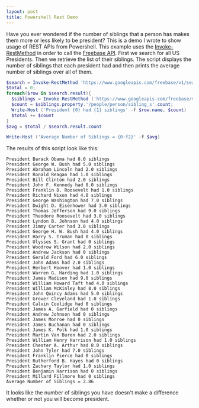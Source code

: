 ```yaml
---
layout: post
title: Powershell Rest Demo
---
```

Have you ever wondered if the number of siblings that a person has makes them more or less likely to be president?  This is a demo I wrote to show usage of REST APIs from Powershell.  This example uses the [Invoke-RestMethod](http://technet.microsoft.com/en-us/library/hh849971.aspx) in order to call the [Freebase API](https://www.freebase.com/).  First we search for all US Presidents.  Then we retrieve the list of their siblings.  The script displays the number of siblings that each president had and then prints the average number of siblings over all of them.

``` powershell
$search = Invoke-RestMethod 'https://www.googleapis.com/freebase/v1/search?filter=(all type:/government/us_president)&amp;limit=100'
$total = 0;
foreach($row in $search.result){
  $siblings = Invoke-RestMethod ('https://www.googleapis.com/freebase/v1/topic{0}?filter=/people/person/sibling_s' -f $row.id)
  $count = $siblings.property.'/people/person/sibling_s'.count;
  Write-Host ('President {0} had {1} siblings' -f $row.name, $count)
  $total += $count
}
$avg = $total / $search.result.count

Write-Host ('Average Number of Siblings = {0:f2}' -f $avg)
```

The results of this script look like this:

```
President Barack Obama had 8.0 siblings
President George W. Bush had 5.0 siblings
President Abraham Lincoln had 2.0 siblings
President Ronald Reagan had 1.0 siblings
President Bill Clinton had 2.0 siblings
President John F. Kennedy had 8.0 siblings
President Franklin D. Roosevelt had 1.0 siblings
President Richard Nixon had 4.0 siblings
President George Washington had 7.0 siblings
President Dwight D. Eisenhower had 3.0 siblings
President Thomas Jefferson had 9.0 siblings
President Theodore Roosevelt had 3.0 siblings
President Lyndon B. Johnson had 4.0 siblings
President Jimmy Carter had 3.0 siblings
President George H. W. Bush had 4.0 siblings
President Harry S. Truman had 0 siblings
President Ulysses S. Grant had 0 siblings
President Woodrow Wilson had 2.0 siblings
President Andrew Jackson had 0 siblings
President Gerald Ford had 6.0 siblings
President John Adams had 2.0 siblings
President Herbert Hoover had 1.0 siblings
President Warren G. Harding had 1.0 siblings
President James Madison had 9.0 siblings
President William Howard Taft had 4.0 siblings
President William McKinley had 8.0 siblings
President John Quincy Adams had 5.0 siblings
President Grover Cleveland had 1.0 siblings
President Calvin Coolidge had 0 siblings
President James A. Garfield had 0 siblings
President Andrew Johnson had 0 siblings
President James Monroe had 0 siblings
President James Buchanan had 0 siblings
President James K. Polk had 1.0 siblings
President Martin Van Buren had 2.0 siblings
President William Henry Harrison had 1.0 siblings
President Chester A. Arthur had 8.0 siblings
President John Tyler had 7.0 siblings
President Franklin Pierce had 0 siblings
President Rutherford B. Hayes had 0 siblings
President Zachary Taylor had 1.0 siblings
President Benjamin Harrison had 0 siblings
President Millard Fillmore had 0 siblings
Average Number of Siblings = 2.86
```

It looks like the number of siblings you have doesn't make a difference whether or not you will become president.
